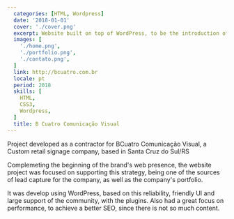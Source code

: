 ```yaml
---
  categories: [HTML, Wordpress]
  date: '2018-01-01'
  cover: './cover.png'
  excerpt: Website built on top of WordPress, to be the introduction of the brand on digital workspace
  images: [
    './home.png',
    './portfolio.png',
    './contato.png',
  ]
  link: http://bcuatro.com.br
  locale: pt
  period: 2018
  skills: [
    HTML,
    CSS3,
    Wordpress,
  ]
  title: B Cuatro Comunicação Visual
---
```


Project developed as a contractor for BCuatro Comunicação Visual, a Custom retail signage company, based in Santa Cruz do Sul/RS

Complemeting the beginning of the brand's web presence, the website project was focused on supporting this strategy, being one of the sources of lead capture for the company, as well as the company's portfolio.

It was develop using WordPress, based on this reliability, friendly UI and large support of the community, with the plugins. Also had a great focus on performance, to achieve a better SEO, since there is not so much content.
